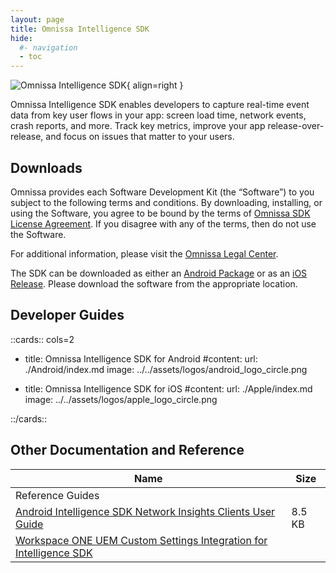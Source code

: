 ```yaml
---
layout: page
title: Omnissa Intelligence SDK
hide:
  #- navigation
  - toc
---
```

![Omnissa Intelligence SDK](../../../assets/logos/Intelligence-v-lm.png){ align=right }

Omnissa Intelligence SDK enables developers to capture real-time event data from key user flows in your app: screen load time, network events, crash reports, and more. Track key metrics, improve your app release-over-release, and focus on issues that matter to your users.

## Downloads

Omnissa provides each Software Development Kit (the “Software”) to you subject to the following terms and conditions. By downloading, installing, or using the Software, you agree to be bound by the terms of [Omnissa SDK License Agreement](https://static.omnissa.com/sites/default/files/omnissa-sdk-agreement.pdf). If you disagree with any of the terms, then do not use the Software.

For additional information, please visit the [Omnissa Legal Center](https://www.omnissa.com/legal-center/).

The SDK can be downloaded as either an [Android Package](https://github.com/orgs/euc-releases/packages?repo_name=ws1-intelligencesdk-sdk-android) or as an [iOS Release](https://github.com/euc-releases/ws1-intelligencesdk-sdk-ios/releases). Please download the software from the appropriate location.


## Developer Guides

::cards:: cols=2

- title: Omnissa Intelligence SDK for Android 
  #content: 
  url: ./Android/index.md
  image: ../../assets/logos/android_logo_circle.png

- title: Omnissa Intelligence SDK for iOS
  #content: 
  url: ./Apple/index.md
  image: ../../assets/logos/apple_logo_circle.png

::/cards::

## Other Documentation and Reference
| Name | Size |
| --- | --- |
| Reference Guides |   |
| [Android Intelligence SDK Network Insights Clients User Guide](guides/Android-Intelligence-SDK-Network-Insights.pdf) | 8.5 KB |
| [Workspace ONE UEM Custom Settings Integration for Intelligence SDK](guides/custom-settings-integration.md) | |
